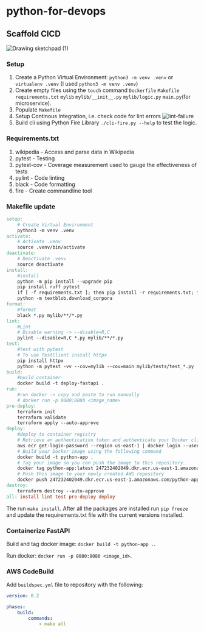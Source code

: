 <!-- [![Python application with Github Actions](https://github.com/brettsteph/python-for-devops/actions/workflows/devops.yml/badge.svg)](https://github.com/brettsteph/python-for-devops/actions/workflows/devops.yml) -->
<!-- [![Python application with Github Actions](https://codebuild.us-east-1.amazonaws.com/badges?uuid=eyJlbmNyeXB0ZWREYXRhIjoiZGVCNUhCcFBqU0dnSUdoWFdLVWdjWmtGS0RqZyt5Mk9abytPK1BjKy9Mdmx5aVorem0xeGhQMW94RHZyVlN2dWc4SVFLQk1oT3dkdWljU2RXK2JwK2ZvPSIsIml2UGFyYW1ldGVyU3BlYyI6IkNGM1JkbEFCVEdZZ0lKZmIiLCJtYXRlcmlhbFNldFNlcmlhbCI6MX0%3D&branch=main) -->


# python-for-devops

## Scaffold CICD

![Drawing sketchpad (1)](https://user-images.githubusercontent.com/3052677/231305098-4a1071c7-9661-4c0a-a4b9-f1888740f42f.png)

### Setup

1. Create a Python Virtual Environment: `python3 -m venv .venv` or `virtualenv .venv` (I used `python3 -m venv .venv`)
2. Create empty files using the `touch` command `Dockerfile` `Makefile` `requirements.txt` `mylib` `mylib/__init__.py` `mylib/logic.py` `main.py`(for microservice). 
3. Populate `Makefile`
4. Setup Continous Integration, i.e. check code for lint errors
![lint-failure](https://user-images.githubusercontent.com/3052677/227738996-8913c069-ceb6-49f3-9228-93f0ec2afb5e.png)
5. Build cli using Python Fire Library `./cli-fire.py --help` to test the logic.

### Requirements.txt

1. wikipedia - Access and parse data in Wikipedia
2. pytest - Testing
3. pytest-cov - Coverage measurement used to gauge the effectiveness of tests
4. pylint - Code linting
5. black - Code formatting
6. fire - Create commandline tool

### Makefile update
```makefile
setup: 
	# Create Virtual Environment
	python3 -m venv .venv
activate:
	# Activate .venv
	source .venv/bin/activate
deactivate:
	# Deactivate .venv
	source deactivate
install:
	#install
	python -m pip install --upgrade pip
	pip install ruff pytest
	if [ -f requirements.txt ]; then pip install -r requirements.txt; fi
	python -m textblob.download_corpora
format:
	#format
	black *.py mylib/**/*.py
lint:
	#Lint
	# Disable warning -> --disable=R,C
	pylint --disable=R,C *.py mylib/**/*.py
test:
	#test with pytest
	# To use TestClient install httpx
	pip install httpx
	python -m pytest -vv --cov=mylib --cov=main mylib/tests/test_*.py
build:
	#build container
	docker build -t deploy-fastapi .
run:
	#run docker -> copy and paste to run manually
	# docker run -p 8080:8080 <image_name>
pre-deploy:
	terraform init
	terraform validate
	terraform apply --auto-approve
deploy:
	#deploy to container registry
	# Retrieve an authentication token and authenticate your Docker client to your registry.
	aws ecr get-login-password --region us-east-1 | docker login --username AWS --password-stdin 247232402049.dkr.ecr.us-east-1.amazonaws.com
	# Build your Docker image using the following command
	docker build -t python-app .
	# Tag your image so you can push the image to this repository.
	docker tag python-app:latest 247232402049.dkr.ecr.us-east-1.amazonaws.com/python-app:latest
	# Push this image to your newly created AWS repository
	docker push 247232402049.dkr.ecr.us-east-1.amazonaws.com/python-app:latest
destroy:
	terraform destroy --auto-approve
all: install lint test pre-deploy deploy
```

The run `make install`. After all the packages are installed run `pip freeze` and update the requirements.txt file with the current versions installed.

### Containerize FastAPI

Build and tag docker image: `docker build -t python-app .`.

Run docker: `docker run -p 8080:8080 <image_id>`.

### AWS CodeBuild

Add `buildspec.yml` file to repository with the following: 

```yaml
version: 0.2

phases:
	build:
		commands:
			- make all
```
